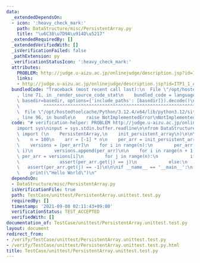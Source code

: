 ```yaml
---
data:
  _extendedDependsOn:
  - icon: ':heavy_check_mark:'
    path: DataStructure/misc/PersistentArray.py
    title: "\u6C38\u7D9A\u914D\u5217"
  _extendedRequiredBy: []
  _extendedVerifiedWith: []
  _isVerificationFailed: false
  _pathExtension: py
  _verificationStatusIcon: ':heavy_check_mark:'
  attributes:
    PROBLEM: http://judge.u-aizu.ac.jp/onlinejudge/description.jsp?id=ITP1_1_A
    links:
    - http://judge.u-aizu.ac.jp/onlinejudge/description.jsp?id=ITP1_1_A
  bundledCode: "Traceback (most recent call last):\n  File \"/opt/hostedtoolcache/Python/3.12.4/x64/lib/python3.12/site-packages/onlinejudge_verify/documentation/build.py\"\
    , line 71, in _render_source_code_stat\n    bundled_code = language.bundle(stat.path,\
    \ basedir=basedir, options={'include_paths': [basedir]}).decode()\n          \
    \         ^^^^^^^^^^^^^^^^^^^^^^^^^^^^^^^^^^^^^^^^^^^^^^^^^^^^^^^^^^^^^^^^^^^^^^^^^^^^^^^^^\n\
    \  File \"/opt/hostedtoolcache/Python/3.12.4/x64/lib/python3.12/site-packages/onlinejudge_verify/languages/python.py\"\
    , line 96, in bundle\n    raise NotImplementedError\nNotImplementedError\n"
  code: "# verification-helper: PROBLEM http://judge.u-aizu.ac.jp/onlinejudge/description.jsp?id=ITP1_1_A\n\
    import sys\ninput = sys.stdin.buffer.readline\n\nfrom DataStructure.misc.PersistentArray\
    \ import (\n    PersistentArray,\n    init_persistent_array\n)\n\n\ndef main():\n\
    \    n = 100\n    arr = [-1] * n\n    per_arr = init_persistent_array(arr)\n\n\
    \    versions = [per_arr]\n    for i in range(n):\n        per_arr = versions[-1].set(i,\
    \ i)\n        versions.append(per_arr)\n\n    for i in range(n + 1):\n       \
    \ per_arr = versions[i]\n        for j in range(n):\n            if j < i:\n \
    \               assert(per_arr.get(j) == j)\n            else:\n             \
    \   assert(per_arr.get(j) == -1)\n\n\nif __name__ == '__main__':\n    main()\n\
    \    print(\"Hello World\")\n"
  dependsOn:
  - DataStructure/misc/PersistentArray.py
  isVerificationFile: true
  path: TestCase/unittest/PersistentArray.unittest.test.py
  requiredBy: []
  timestamp: '2021-09-08 02:11:43+09:00'
  verificationStatus: TEST_ACCEPTED
  verifiedWith: []
documentation_of: TestCase/unittest/PersistentArray.unittest.test.py
layout: document
redirect_from:
- /verify/TestCase/unittest/PersistentArray.unittest.test.py
- /verify/TestCase/unittest/PersistentArray.unittest.test.py.html
title: TestCase/unittest/PersistentArray.unittest.test.py
---
```

